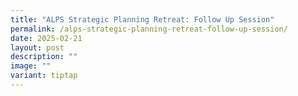 ```yaml
---
title: "ALPS Strategic Planning Retreat: Follow Up Session"
permalink: /alps-strategic-planning-retreat-follow-up-session/
date: 2025-02-21
layout: post
description: ""
image: ""
variant: tiptap
---
```

